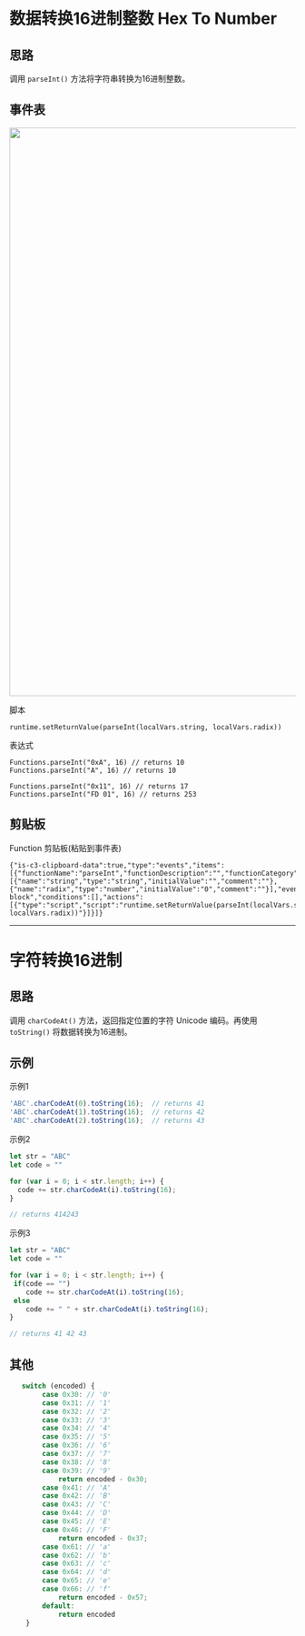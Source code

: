 # 数据转换16进制整数 Hex To Number

## 思路
调用 `parseInt()` 方法将字符串转换为16进制整数。  

## 事件表

<img width="1000" src="https://user-images.githubusercontent.com/45864744/155926312-665a4b8c-7a5a-4d59-8319-b39ff42c83c6.png">


脚本
```
runtime.setReturnValue(parseInt(localVars.string, localVars.radix))
```

表达式
```
Functions.parseInt("0xA", 16) // returns 10
Functions.parseInt("A", 16) // returns 10

Functions.parseInt("0x11", 16) // returns 17
Functions.parseInt("FD 01", 16) // returns 253
```


## 剪贴板

Function 剪贴板(粘贴到事件表)
```
{"is-c3-clipboard-data":true,"type":"events","items":[{"functionName":"parseInt","functionDescription":"","functionCategory":"","functionReturnType":"any","functionIsAsync":false,"functionParameters":[{"name":"string","type":"string","initialValue":"","comment":""},{"name":"radix","type":"number","initialValue":"0","comment":""}],"eventType":"function-block","conditions":[],"actions":[{"type":"script","script":"runtime.setReturnValue(parseInt(localVars.string, localVars.radix))"}]}]}
```


---

# 字符转换16进制

## 思路
调用 `charCodeAt()` 方法，返回指定位置的字符 Unicode 编码。再使用 `toString()` 将数据转换为16进制。  


## 示例

示例1
```javascript
'ABC'.charCodeAt(0).toString(16);  // returns 41
'ABC'.charCodeAt(1).toString(16);  // returns 42
'ABC'.charCodeAt(2).toString(16);  // returns 43
```

示例2
```javascript
let str = "ABC"
let code = ""

for (var i = 0; i < str.length; i++) {
  code += str.charCodeAt(i).toString(16);  
}

// returns 414243
```

示例3
```javascript
let str = "ABC"
let code = ""

for (var i = 0; i < str.length; i++) {
 if(code == "")
    code += str.charCodeAt(i).toString(16);  
 else
    code += " " + str.charCodeAt(i).toString(16);
}

// returns 41 42 43
```



## 其他

```javascript
   switch (encoded) {
        case 0x30: // '0'
        case 0x31: // '1'
        case 0x32: // '2'
        case 0x33: // '3'
        case 0x34: // '4'
        case 0x35: // '5'
        case 0x36: // '6'
        case 0x37: // '7'
        case 0x38: // '8'
        case 0x39: // '9'
            return encoded - 0x30;
        case 0x41: // 'A'
        case 0x42: // 'B'
        case 0x43: // 'C'
        case 0x44: // 'D'
        case 0x45: // 'E'
        case 0x46: // 'F'
            return encoded - 0x37;
        case 0x61: // 'a'
        case 0x62: // 'b'
        case 0x63: // 'c'
        case 0x64: // 'd'
        case 0x65: // 'e'
        case 0x66: // 'f'
            return encoded - 0x57;
        default:
            return encoded
    }
```
